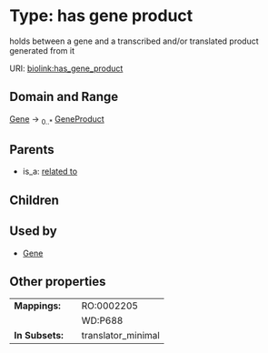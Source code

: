 
# Type: has gene product


holds between a gene and a transcribed and/or translated product generated from it

URI: [biolink:has_gene_product](https://w3id.org/biolink/vocab/has_gene_product)


## Domain and Range

[Gene](Gene.md) ->  <sub>0..*</sub> [GeneProduct](GeneProduct.md)

## Parents

 *  is_a: [related to](related_to.md)

## Children


## Used by

 * [Gene](Gene.md)

## Other properties

|  |  |  |
| --- | --- | --- |
| **Mappings:** | | RO:0002205 |
|  | | WD:P688 |
| **In Subsets:** | | translator_minimal |


